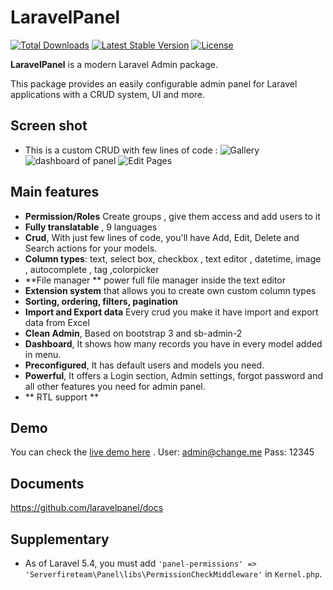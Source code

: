 # LaravelPanel

[![Total Downloads](https://poser.pugx.org/serverfireteam/panel/downloads.svg)](https://packagist.org/packages/serverfireteam/panel)
[![Latest Stable Version](https://poser.pugx.org/serverfireteam/panel/v/stable.svg)](https://packagist.org/packages/serverfireteam/panel)
[![License](https://poser.pugx.org/serverfireteam/panel/license.svg)](https://packagist.org/packages/serverfireteam/panel)

**LaravelPanel** is a modern Laravel Admin package. 

This package provides an easily configurable admin panel for Laravel applications with a CRUD system, UI and more.

## Screen shot 
- This is a custom CRUD with few lines of code :
![Gallery](http://laravelpanel.com/assets/img/create-gallery-2.png)
![dashboard of panel](https://raw.githubusercontent.com/serverfireteam/panel/master/public/img/serverfire-panel-dashboard.jpg)
![Edit Pages](https://raw.githubusercontent.com/serverfireteam/panel/master/public/img/serverfire-panel-crud-edit.jpg)

## Main features

- **Permission/Roles** Create groups , give them access and add users to it 
- **Fully translatable** , 9 languages
- **Crud**, With just few lines of code, you'll have Add, Edit, Delete and Search actions for your models.
- **Column types**: text, select box, checkbox , text editor , datetime, image , autocomplete  , tag ,colorpicker 
- **File manager ** power full file manager inside the text editor 
- **Extension system** that allows you to create own custom column types
- **Sorting, ordering, filters, pagination**
- **Import and Export data** Every  crud you make it have import and export data from Excel  
- **Clean Admin**, Based on bootstrap 3 and sb-admin-2 
- **Dashboard**, It shows how many records you have in every model added in menu.
- **Preconfigured**, It has default users and models you need.
- **Powerful**, It offers a Login section, Admin settings, forgot password and all other features you need for admin panel.
- ** RTL support **


## Demo 
You can check the [live demo here](http://demo.serverfire.net/panel) .
User: admin@change.me
Pass: 12345 


## Documents    
https://github.com/laravelpanel/docs



## Supplementary

* As of Laravel 5.4, you must add `'panel-permissions' => 'Serverfireteam\Panel\libs\PermissionCheckMiddleware'` in `Kernel.php`.
